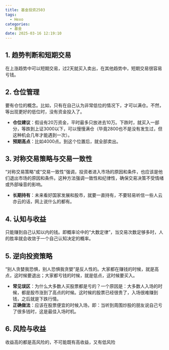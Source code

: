 ```yaml
---
title: 基金投资2503
tags:
  - Hexo
categories:
  - 基金
date: 2025-03-16 12:19:10
---
```


## 1. 趋势判断和短期交易

在上涨趋势中可以短期交易，过2天就买入卖出，在其他趋势中，短期交易很容易亏钱。

## 2. 仓位管理

要有仓位的概念。比如，只有在自己认为非常低位的情况下，才可以满仓。不然，等出现更好的低位时，没有资金投入了。

- **仓位建议**：假设有20万资金，平时最多只放进去10万。下跌时，就买入一部分，等跌到上证3000以下，可以慢慢满仓（毕竟2800也不是没有发生过，但这种机会几年才能遇到一次）。
- **预期高点**：比如4000点。到这个位置后，就全部卖出。

## 3. 对称交易策略与交易一致性

“对称交易策略”或“交易一致性”强调，投资者进入市场的原因和条件，也应该是他们退出市场的原因和条件。这种方法强调一致性和纪律性，确保交易决策不受情绪或外部噪音的影响。

- **长期持有**：未来看好国家发展和股市，就要一直持有，不要轻易听信一些人云亦云的话，网上说什么的都有。

## 4. 认知与收益

只能赚到自己认知以内的钱。即概率论中的“大数定律”，当交易次数足够多时，人的胜率就会收敛于一个自己认知决定的概率。

## 5. 逆向投资策略

“别人贪婪我恐惧，别人恐惧我贪婪”是反人性的。大家都在赚钱的时候，就是高点，这时候要退出；大家都亏钱的时候，就是低点，这时候要买入。

- **常见误区**：为什么大多数人买股票都是亏的？一个原因是：大多数人入场的时候，都是股市涨到了高点的时候。这时候的股票已经很贵了，入场很难赚到钱，之后就是下跌行情。
- **正确做法**：应该在股票便宜的时候入场，即：当听到周围炒股的朋友说自己亏了很多钱时，这是最佳入场时机。
## 6. 风险与收益
收益高的都是高风险的，不可能既有高收益，又有低风险